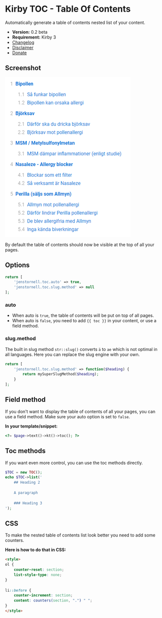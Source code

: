 # Kirby TOC - Table Of Contents

Automatically generate a table of contents nested list of your content.

- **Version:** 0.2 beta
- **Requirement:** Kirby 3
- [Changelog](docs/changelog.md)
- [Disclaimer](https://devonera.se/docs/disclaimer/?user=jenstornell&plugin=kirby-toc)
- [Donate](https://devonera.se/docs/donate/?user=jenstornell&plugin=kirby-toc)

## Screenshot

![](docs/screenshot.png)

By default the table of contents should now be visible at the top of all your pages.

## Options

```php
return [
    'jenstornell.toc.auto' => true,
    'jenstornell.toc.slug.method' => null
];
```

### auto

- When auto is `true`, the table of contents will be put on top of all pages.
- When auto is `false`, you need to add `{{ toc }}` in your content, or use a field method.

### slug.method

The built in slug method `str::slug()` converts `ä` to `ae` which is not optimal in all languages. Here you can replace the slug engine with your own.

```php
return [
    'jenstornell.toc.slug.method' => function($heading) {
        return mySuperSlugMethod($heading);
    }
];
```

## Field method

If you don't want to display the table of contents of all your pages, you can use a field method. Make sure your auto option is set to `false`.

**In your template/snippet:**

```php
<?= $page->text()->kt()->toc(); ?>
```

## Toc methods

If you want even more control, you can use the toc methods directly.

```php
$TOC = new TOC();
echo $TOC->list('
    ## Heading 2

    A paragraph

    ### Heading 3
');
```

## CSS

To make the nested table of contents list look better you need to add some counters.

**Here is how to do that in CSS:**

```html
<style>
ol {
    counter-reset: section;
    list-style-type: none;
}

li::before {
    counter-increment: section;
    content: counters(section, ".") " ";
}
</style>
```